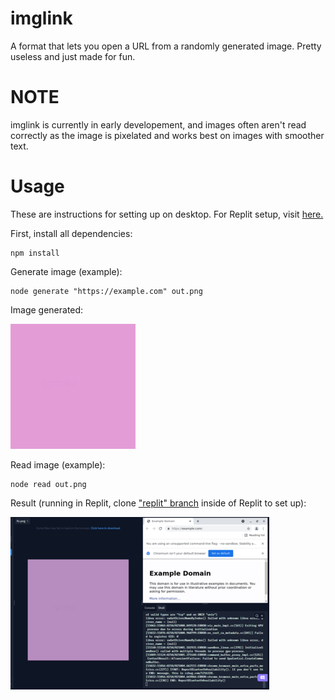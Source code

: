 # imglink
A format that lets you open a URL from a randomly generated image. Pretty useless and just made for fun.

# NOTE
imglink is currently in early developement, and images often aren't read correctly as the image is pixelated and works best on images with smoother text.

# Usage
These are instructions for setting up on desktop. For Replit setup, visit [here.](https://github.com/Unzor/imglink/tree/replit)

First, install all dependencies:
```
npm install
```
Generate image (example):
```
node generate "https://example.com" out.png
```

Image generated:

![Example image](examples/imglink-example.png)

Read image (example):
```
node read out.png
```

Result (running in Replit, clone ["replit" branch](https://github.com/Unzor/imglink/tree/replit) inside of Replit to set up):

![Replit example image](examples/replit-example.png)
